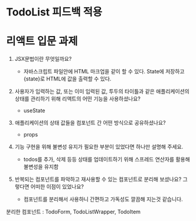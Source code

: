 # TodoList 피드백 적용

# 리액트 입문 과제

1. JSX문법이란 무엇일까요?

   - 자바스크립트 파일안에 HTML 마크업을 같이 할 수 있다. State에 저장하고 {state}로 HTML에 값을 출력할 수 있다.

2. 사용자가 입력하는 값, 또는 이미 입력된 값, 투두의 타이틀과 같은 애플리케이션의 상태를 관리하기 위해 리액트의 어떤 기능을 사용하셨나요?

   - useState

3. 애플리케이션의 상태 값들을 컴포넌트 간 어떤 방식으로 공유하셨나요?

   - props

4. 기능 구현을 위해 불변성 유지가 필요한 부분이 있었다면 하나만 설명해 주세요.

   - todos를 추가, 삭제 등등 상태를 업데이트하기 위해 스프레드 연산자를 활용해 불변성을 유지함

5. 반복되는 컴포넌트를 파악하고 재사용할 수 있는 컴포넌트로 분리해 보셨나요? 그렇다면 어떠한 이점이 있었나요?
   - 컴포넌트를 분리해서 사용하니 간편하고 가독성도 깔끔해 지는것 같습니다.

분리한 컴포넌트 : TodoForm, TodoListWrapper, TodoItem
